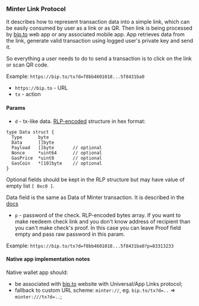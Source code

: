 ### Minter Link Protocol

It describes how to represent transaction data into a simple link, which can be easily consumed by user as a link or as QR. Then link is being processed by [bip.to](https://bip.to) web app or any associated mobile app. App retrieves data from the link, generate valid transaction using logged user's private key and send it.

So everything a user needs to do to send a transaction is to click on the link or scan QR code.  

Example:
`https://bip.to/tx?d=f8bb4601018...5f8431ba0`

- `https://bip.to` - URL
- `tx` - action

#### Params
- `d` - tx-like data. [RLP-encoded](https://github.com/ethereum/wiki/wiki/RLP) structure in hex format:
```golang
type Data struct {  
  Type      byte
  Data      []byte
  Payload   []byte       // optional
  Nonce     *uint64      // optional
  GasPrice  *uint8       // optional
  GasCoin   *[10]byte    // optional
}
```

Optional fields should be kept in the RLP structure but may have value of empty list `[ 0xc0 ]`.

Data field is the same as Data of Minter transaction. It is described in the [docs](https://docs.minter.network/#section/Transactions)

- `p` - password of the check. RLP-encoded bytes array. If you want to make reedeem check link and you don't know address of recipient than you can't make check's proof. In this case you can leave Proof field empty and pass raw password in this param.

Example:
`https://bip.to/tx?d=f8bb4601018...5f8431ba0?p=83313233`

#### Native app implementation notes

Native wallet app should: 
- be associated with [bip.to](https://bip.to) website with Universal/App Links protocol;
- fallback to custom URL scheme: `minter://`, eg. `bip.to/tx?d=..` => `minter:///tx?d=..`;
